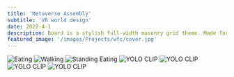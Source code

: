 ```yaml
---
title: 'Metaverse Assembly'
subtitle: 'VR world design'
date: 2022-4-1
description: Board is a stylish full-width masonry grid theme. Made for designers, artists, photographers and developers to show off their best work.
featured_image: '/images/Projects/wfc/cover.jpg'
---
```


<div class="gallery" data-columns="2">
  <img src="{{site.baseurl}}/images/Projects/wfc/P00.jpg" alt="Eating">
  <img src="{{site.baseurl}}/images/Projects/wfc/P12.jpg" alt="Walking">
  <img src="{{site.baseurl}}/images/Projects/wfc/P34.jpg" alt="Standing Eating">
  <img src="{{site.baseurl}}/images/Projects/wfc/P56.jpg" alt="YOLO CLIP">
  <img src="{{site.baseurl}}/images/Projects/wfc/P78.jpg" alt="YOLO CLIP">
  <img src="{{site.baseurl}}/images/Projects/wfc/P910.jpg" alt="YOLO CLIP">
  <img src="{{site.baseurl}}/images/Projects/wfc/P1112.jpg" alt="YOLO CLIP">
</div>

